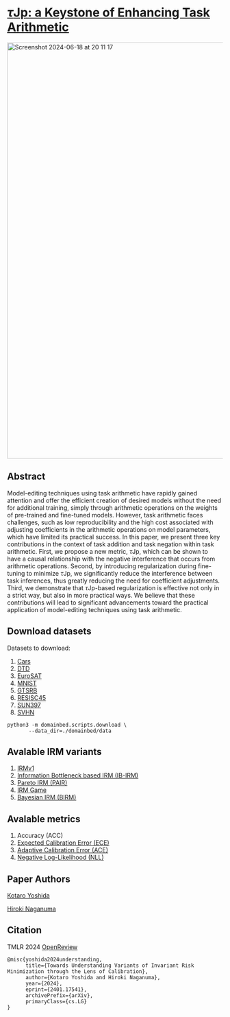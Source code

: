 # [$\tau$Jp: a Keystone of Enhancing Task Arithmetic]()

<img width="970" alt="Screenshot 2024-06-18 at 20 11 17" src="https://github.com/katoro8989/IRM_Variants_Calibration/assets/107518964/93e63e05-4352-49e6-bbf9-f92396ce0943">

## Abstract
Model-editing techniques using task arithmetic have rapidly gained attention and offer the efficient creation of desired models without the need for additional training, simply through arithmetic operations on the weights of pre-trained and fine-tuned models. 
However, task arithmetic faces challenges, such as low reproducibility and the high cost associated with adjusting coefficients in the arithmetic operations on model parameters, which have limited its practical success. 
In this paper, we present three key contributions in the context of task addition and task negation within task arithmetic.
First, we propose a new metric, $\tau$Jp, which can be shown to have a causal relationship with the negative interference that occurs from arithmetic operations. Second, by introducing regularization during fine-tuning to minimize $\tau$Jp, we significantly reduce the interference between task inferences, thus greatly reducing the need for coefficient adjustments. Third, we demonstrate that $\tau$Jp-based regularization is effective not only in a strict way, but also in more practical ways.
We believe that these contributions will lead to significant advancements toward the practical application of model-editing techniques using task arithmetic.

## Download datasets
Datasets to download:
1. [Cars]()
2. [DTD]()
3. [EuroSAT]()
4. [MNIST]()
5. [GTSRB]()
6. [RESISC45]()
7. [SUN397]()
8. [SVHN]()

   
```
python3 -m domainbed.scripts.download \
       --data_dir=./domainbed/data
```

## Avalable IRM variants
1. [IRMv1](https://arxiv.org/abs/1907.02893)
2. [Information Bottleneck based IRM (IB-IRM)](https://arxiv.org/abs/2106.06333)
3. [Pareto IRM (PAIR)](https://arxiv.org/abs/2206.07766)
4. [IRM Game](https://arxiv.org/abs/2002.04692)
5. [Bayesian IRM (BIRM)](https://openaccess.thecvf.com/content/CVPR2022/html/Lin_Bayesian_Invariant_Risk_Minimization_CVPR_2022_paper.html)

## Avalable metrics
1. Accuracy (ACC)
2. [Expected Calibration Error (ECE)](https://ojs.aaai.org/index.php/AAAI/article/view/9602)
3. [Adaptive Calibration Error (ACE)](https://scholar.google.com/scholar_url?url=http://openaccess.thecvf.com/content_CVPRW_2019/papers/Uncertainty%2520and%2520Robustness%2520in%2520Deep%2520Visual%2520Learning/Nixon_Measuring_Calibration_in_Deep_Learning_CVPRW_2019_paper.pdf&hl=en&sa=T&oi=gsr-r-ggp&ct=res&cd=0&d=671990448700625194&ei=gmpxZp_PHoaM6rQP65edyAw&scisig=AFWwaebPo7c5vLkDy-hd7muSkvMn)
4. [Negative Log-Likelihood (NLL)](https://proceedings.neurips.cc/paper/2021/hash/8420d359404024567b5aefda1231af24-Abstract.html)

## Paper Authors
[Kotaro Yoshida](https://github.com/katoro8989)

[Hiroki Naganuma](https://github.com/Hiroki11x)

## Citation
TMLR 2024 [OpenReview](https://openreview.net/forum?id=9YqacugDER&noteId=EHiqw76N8t)
```
@misc{yoshida2024understanding,
      title={Towards Understanding Variants of Invariant Risk Minimization through the Lens of Calibration}, 
      author={Kotaro Yoshida and Hiroki Naganuma},
      year={2024},
      eprint={2401.17541},
      archivePrefix={arXiv},
      primaryClass={cs.LG}
}
```

